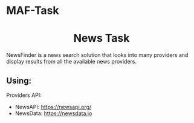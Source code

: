 # MAF-Task

<H1 align="center">News Task</H1>

NewsFinder is a news search solution that looks into many providers and display
results from all the available news providers.

## Using:
Providers API:
- NewsAPI: https://newsapi.org/
- NewsData: https://newsdata.io

